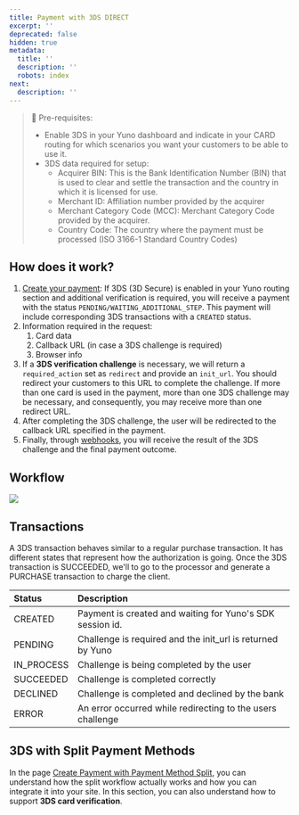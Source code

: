 ```yaml
---
title: Payment with 3DS DIRECT
excerpt: ''
deprecated: false
hidden: true
metadata:
  title: ''
  description: ''
  robots: index
next:
  description: ''
---
```

> 📘 Pre-requisites:
> 
> - Enable 3DS in your Yuno dashboard and indicate in your CARD routing for which scenarios you want your customers to be able to use it.
> - 3DS data required for setup: 
>   - Acquirer BIN:  This is the Bank Identification Number (BIN) that is used to clear and settle the transaction and the country in which it is licensed for use.
>   - Merchant ID: Affiliation number provided by the acquirer
>   - Merchant Category Code (MCC):  Merchant Category Code provided by the acquirer.
>   - Country Code:  The country where the payment must be processed (ISO 3166-1 Standard Country Codes)

## How does it work?

1. [Create your payment](https://docs.y.uno/v2.0/reference/create-payment-3ds): If 3DS (3D Secure) is enabled in your Yuno routing section and additional verification is required, you will receive a payment with the status `PENDING/WAITING_ADDITIONAL_STEP`. This payment will include corresponding 3DS transactions with a `CREATED` status.
2. Information required in the request:
   1. Card data
   2. Callback URL (in case a 3DS challenge is required)
   3. Browser info
3. If a **3DS verification challenge** is necessary, we will return a `required_action` set as `redirect` and provide an `init_url`. You should redirect your customers to this URL to complete the challenge. If more than one card is used in the payment, more than one 3DS challenge may be necessary, and consequently, you may receive more than one redirect URL.
4. After completing the 3DS challenge, the user will be redirected to the callback URL specified in the payment.
5. Finally, through [webhooks](https://docs.y.uno/v2.0/docs/configuring-yuno-webhooks), you will receive the result of the 3DS challenge and the final payment outcome.

## Workflow

![](https://files.readme.io/7c47202-small-3DS_FLOW.png)

## Transactions

A 3DS transaction behaves similar to a regular purchase transaction. It has different states that represent how the authorization is going. Once the 3DS transaction is SUCCEEDED, we'll to go to the processor and generate a PURCHASE transaction to charge the client. 

| Status     | Description                                                |
| :--------- | :--------------------------------------------------------- |
| CREATED    | Payment is created and waiting for Yuno's SDK session id.  |
| PENDING    | Challenge is required and the init_url is returned by Yuno |
| IN_PROCESS | Challenge is being completed by the user                   |
| SUCCEEDED  | Challenge is completed correctly                           |
| DECLINED   | Challenge is completed and declined by the bank            |
| ERROR      | An error occurred while redirecting to the users challenge |

## 3DS with Split Payment Methods

In the page [Create Payment with Payment Method Split](https://docs.y.uno/v2.0/reference/create-payment-with-payment-method-split), you can understand how the split workflow actually works and how you can integrate it into your site. In this section, you can also understand how to support **3DS card verification**.